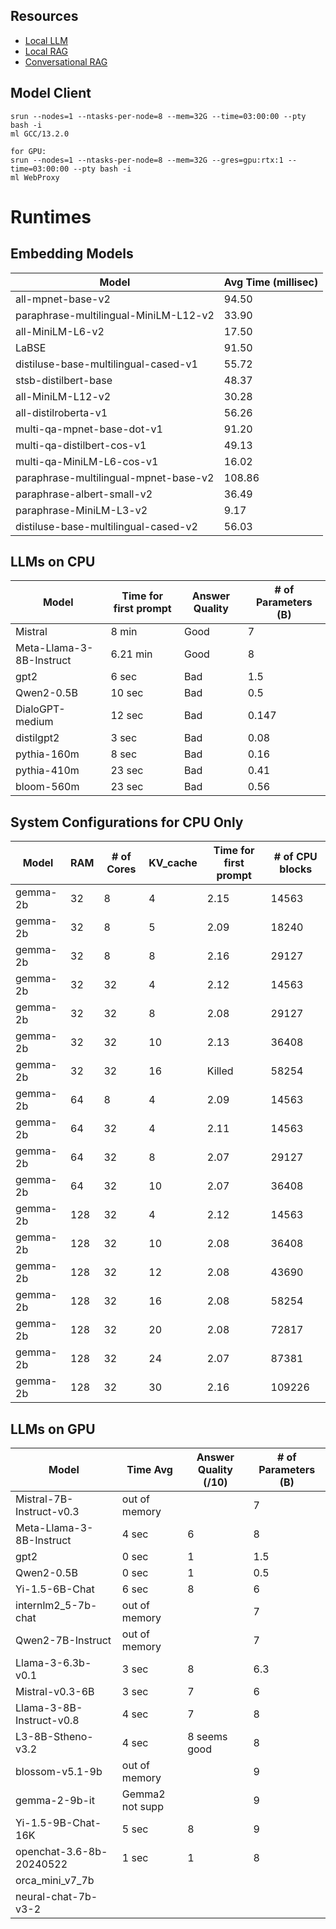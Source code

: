 ## Resources
- [Local LLM](https://python.langchain.com/v0.2/docs/how_to/local_llms/)
- [Local RAG](https://python.langchain.com/v0.2/docs/tutorials/local_rag/)
- [Conversational RAG](https://python.langchain.com/v0.2/docs/tutorials/qa_chat_history/)

## Model Client
```
srun --nodes=1 --ntasks-per-node=8 --mem=32G --time=03:00:00 --pty bash -i
ml GCC/13.2.0

for GPU:
srun --nodes=1 --ntasks-per-node=8 --mem=32G --gres=gpu:rtx:1 --time=03:00:00 --pty bash -i
ml WebProxy
```

# Runtimes

## Embedding Models
| Model                                 | Avg Time (millisec) |
|---------------------------------------|---------------------|
| all-mpnet-base-v2                     | 94.50               |
| paraphrase-multilingual-MiniLM-L12-v2 | 33.90               |
| all-MiniLM-L6-v2                      | 17.50               |
| LaBSE                                 | 91.50               |
| distiluse-base-multilingual-cased-v1  | 55.72               |
| stsb-distilbert-base                  | 48.37               |
| all-MiniLM-L12-v2                     | 30.28               |
| all-distilroberta-v1                  | 56.26               |
| multi-qa-mpnet-base-dot-v1            | 91.20               |
| multi-qa-distilbert-cos-v1            | 49.13               |
| multi-qa-MiniLM-L6-cos-v1             | 16.02               |
| paraphrase-multilingual-mpnet-base-v2 | 108.86              |
| paraphrase-albert-small-v2            | 36.49               |
| paraphrase-MiniLM-L3-v2               | 9.17                |
| distiluse-base-multilingual-cased-v2  | 56.03               |

## LLMs on CPU
| Model                                 | Time for first prompt | Answer Quality | # of Parameters (B) |
|---------------------------------------|-----------------------|----------------|---------------------|
| Mistral                               | 8 min                 | Good           | 7                   |
| Meta-Llama-3-8B-Instruct              | 6.21 min              | Good           | 8                   |
| gpt2                                  | 6 sec                 | Bad            | 1.5                 |
| Qwen2-0.5B                            | 10 sec                | Bad            | 0.5                 |
| DialoGPT-medium                       | 12 sec                | Bad            | 0.147               |
| distilgpt2                            | 3 sec                 | Bad            | 0.08                |
| pythia-160m                           | 8 sec                 | Bad            | 0.16                |
| pythia-410m                           | 23 sec                | Bad            | 0.41                |
| bloom-560m                            | 23 sec                | Bad            | 0.56                |

## System Configurations for CPU Only
| Model     | RAM | # of Cores | KV_cache | Time for first prompt | # of CPU blocks |
|-----------|-----|------------|----------|-----------------------|-----------------|
| gemma-2b  | 32  | 8          | 4        | 2.15                  | 14563           |
| gemma-2b  | 32  | 8          | 5        | 2.09                  | 18240           |
| gemma-2b  | 32  | 8          | 8        | 2.16                  | 29127           |
| gemma-2b  | 32  | 32         | 4        | 2.12                  | 14563           |
| gemma-2b  | 32  | 32         | 8        | 2.08                  | 29127           |
| gemma-2b  | 32  | 32         | 10       | 2.13                  | 36408           |
| gemma-2b  | 32  | 32         | 16       | Killed                | 58254           |
| gemma-2b  | 64  | 8          | 4        | 2.09                  | 14563           |
| gemma-2b  | 64  | 32         | 4        | 2.11                  | 14563           |
| gemma-2b  | 64  | 32         | 8        | 2.07                  | 29127           |
| gemma-2b  | 64  | 32         | 10       | 2.07                  | 36408           |
| gemma-2b  | 128 | 32         | 4        | 2.12                  | 14563           |
| gemma-2b  | 128 | 32         | 10       | 2.08                  | 36408           |
| gemma-2b  | 128 | 32         | 12       | 2.08                  | 43690           |
| gemma-2b  | 128 | 32         | 16       | 2.08                  | 58254           |
| gemma-2b  | 128 | 32         | 20       | 2.08                  | 72817           |
| gemma-2b  | 128 | 32         | 24       | 2.07                  | 87381           |
| gemma-2b  | 128 | 32         | 30       | 2.16                  | 109226          |

## LLMs on GPU
| Model                                 | Time Avg          | Answer Quality (/10) | # of Parameters (B) |
|---------------------------------------|-------------------|----------------------|---------------------|
| Mistral-7B-Instruct-v0.3              | out of memory     |                      | 7                   |
| Meta-Llama-3-8B-Instruct              | 4 sec             | 6                    | 8                   |
| gpt2                                  | 0 sec             | 1                    | 1.5                 |
| Qwen2-0.5B                            | 0 sec             | 1                    | 0.5                 |
| Yi-1.5-6B-Chat                        | 6 sec             | 8                    | 6                   |
| internlm2_5-7b-chat                   | out of memory     |                      | 7                   |
| Qwen2-7B-Instruct                     | out of memory     |                      | 7                   |
| Llama-3-6.3b-v0.1                     | 3 sec             | 8                    | 6.3                 |
| Mistral-v0.3-6B                       | 3 sec             | 7                    | 6                   |
| Llama-3-8B-Instruct-v0.8              | 4 sec             | 7                    | 8                   |
| L3-8B-Stheno-v3.2                     | 4 sec             | 8 seems good         | 8                   |
| blossom-v5.1-9b                       | out of memory     |                      | 9                   |
| gemma-2-9b-it                         | Gemma2 not supp   |                      | 9                   |
| Yi-1.5-9B-Chat-16K                    | 5 sec             | 8                    | 9                   |
| openchat-3.6-8b-20240522              | 1 sec             | 1                    | 8                   |
| orca_mini_v7_7b                       |                   |                      |                     |
| neural-chat-7b-v3-2                   |                   |                      |                     |
